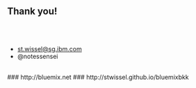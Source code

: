 ##  Thank you!
<br />
<br />

- st.wissel@sg.ibm.com
- @notessensei

<br />
### http://bluemix.net
### http://stwissel.github.io/bluemixbkk


